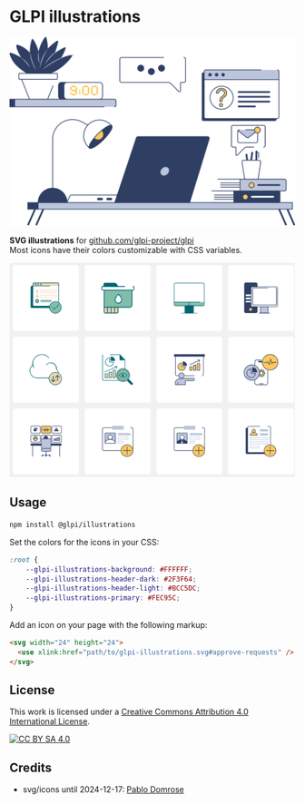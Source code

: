 # GLPI illustrations

![Icons](./svg/scenes/desk.svg)

**SVG illustrations** for [github.com/glpi-project/glpi](glpi-project)  
Most icons have their colors customizable with CSS variables.

![Icons](./docs/pics/icons.png)

## Usage

```bash
npm install @glpi/illustrations
```

Set the colors for the icons in your CSS:

```css
:root {
    --glpi-illustrations-background: #FFFFFF;
    --glpi-illustrations-header-dark: #2F3F64;
    --glpi-illustrations-header-light: #BCC5DC;
    --glpi-illustrations-primary: #FEC95C;
}
```

Add an icon on your page with the following markup:

```html
<svg width="24" height="24">
  <use xlink:href="path/to/glpi-illustrations.svg#approve-requests" />
</svg>
```

## License


This work is licensed under a
[Creative Commons Attribution 4.0 International License][cc-by-sa].

[![CC BY SA 4.0][cc-by-sa-image]][cc-by-sa]

[cc-by-sa]: https://creativecommons.org/licenses/by-sa/4.0/
[cc-by-sa-image]: https://licensebuttons.net/l/by-sa/4.0/88x31.png

## Credits

- svg/icons until 2024-12-17: [Pablo Domrose](https://pablodomrose.com/)